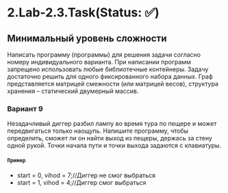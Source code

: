 # 2.Lab-2.3.Task(Status: ✅)
## Минимальный уровень сложности
Написать программу (программы) для решения задачи согласно номеру индивидуального варианта. При написании программ запрещено использовать любые библиотечные контейнеры.
Задачу достаточно решить для одного фиксированного набора данных. Граф представляется матрицей смежности (или матрицей весов), структура хранения – статический двумерный массив.
### Вариант 9
Незадачливый диггер разбил лампу во время тура по пещере и может передвигаться только наощупь. Напишите программу, чтобы определить, сможет ли он найти выход из пещеры, держась за стену одной рукой. Точки начала пути и точки выхода задаются с клавиатуры.
#### `Пример`
* start = 0, vihod = 7;//Диггер не смог выбраться
* start = 1, vihod = 4;//Диггер смог выбраться
